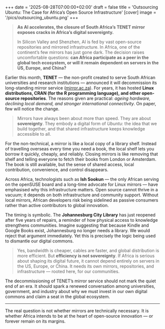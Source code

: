 +++
date = '2025-08-28T07:00:00+02:00'
draft = false
title = 'Outsourcing Ubuntu: The Case for Africa’s Open Source Infrastructure'
[cover]
    image = '/pics/outsourcing_ubuntu.png'
+++

> **As AI accelerates, the closure of South Africa’s TENET mirror exposes cracks in Africa’s digital sovereignty.**
> 
> In Silicon Valley and Shenzhen, AI is fed by vast open-source repositories and mirrored infrastructure. In Africa, one of the continent’s few mirrors has just gone dark. The decision raises uncomfortable questions: **can Africa participate as a peer in the global tech ecosystem, or will it remain dependent on servers in the US, Europe, and China?**

Earlier this month, **TENET** — the non-profit created to serve South African universities and research institutions — announced it will decommission its long-standing mirror service ([mirror.ac.za](https://mirror.ac.za/)). For years, it has hosted **Linux distributions, CRAN (for the R programming language), and other open-source repositories**. The reasons given are practical: *ageing hardware, declining local demand, and stronger international connectivity*. On paper, few will notice the change.

> Mirrors have always been about more than speed. They are about **sovereignty**. They embody a digital form of *Ubuntu*: the idea that we build together, and that shared infrastructure keeps knowledge accessible to all.

For the non-technical, a mirror is like a local copy of a library shelf. Instead of travelling overseas every time you need a book, the local shelf lets you borrow it quickly, cheaply, and reliably. Closing mirrors is like removing that shelf and telling everyone to fetch their books from London or Amsterdam. The book is still available, but the sense of shared access, local contribution, convenience, and control disappears.

Across Africa, technologists such as **Ish Sookun** — the only African serving on the openSUSE board and a long-time advocate for Linux mirrors — have emphasised why this infrastructure matters. Open source cannot thrive in a vacuum; it depends on both infrastructure and community support. Without local mirrors, African developers risk being sidelined as passive consumers rather than active contributors to global innovation.

The timing is symbolic. The **Johannesburg City Library** has just reopened after five years of repairs, a reminder of how physical access to knowledge strengthens communities. Imagine suggesting that because Kindle and Google Books exist, Johannesburg no longer needs a library. We would reject that argument immediately. Yet this is precisely the logic being used to dismantle our digital commons.

> Yes, bandwidth is cheaper, cables are faster, and global distribution is more efficient. But **efficiency is not sovereignty**. If Africa is serious about shaping its digital future, it cannot depend entirely on servers in the US, Europe, or China. It needs its own mirrors, repositories, and infrastructure — rooted here, for our communities.

The decommissioning of TENET’s mirror service should not mark the quiet end of an era. It should spark a renewed conversation among universities, government, and industry about why we must invest in our own digital commons and claim a seat in the global ecosystem.

---

The real question is not whether mirrors are technically necessary. It is whether Africa intends to be at the heart of open-source innovation — or forever remain on its margins.